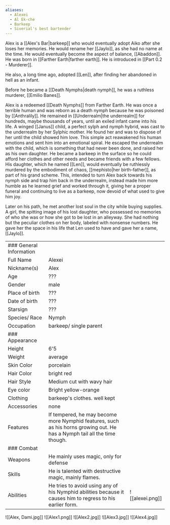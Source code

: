 ```yaml
---
aliases:
  - Alexei
  - Al Ek-che
  - Barkeep
  - Siverial's best bartender
---
```

Alex is a [[Alex's Bar|barkeep]] who would eventually adopt Aiko after she loses her memories. He would rename her [[Jaylo]], as she had no name at the time. He would eventually become the aspect of balance, [[Abaddon]]. He was born in [[Farther Earth|farther earth]]. He is introduced in [[Part 0.2 - Murderer]].

He also, a long time ago, adopted [[Len]], after finding her abandoned in hell as an infant.

Before he became a [[Death Nymphs|death nymph]], he was a ruthless murderer, [[Emilio Banes]].

Alex is a redeemed [[Death Nymphs]] from Farther Earth. He was once a terrible human and was reborn as a death nymph because he was poisoned by [[Anthralily]]. He remained in [[Underrealm|the underrealm]] for hundreds, maybe thousands of years, until an exiled infant came into his life. A winged [[Janus]] child, a perfect sylph and nymph hybrid, was cast to the underrealm by her Sylphic mother. He found her and was to dispose of her until the child showed him love. This simple act reawakened his human emotions and sent him into an emotional spiral. He escaped the underrealm with the child, which is something that had never been done, and raised her as his own daughter. He became a barkeep in the surface so he could afford her clothes and other needs and became friends with a few fellows. His daughter, which he named [[Len]], would eventually be ruthlessly murdered by the embodiment of chaos, [[mephisto|her birth-father]], as part of his grand scheme. This, intended to turn Alex back towards his nymph side and trap him back in the underrealm, instead made him more humble as he learned grief and worked through it, giving her a proper funeral and continuing to live as a barkeep, now devoid of what used to give him joy.

Later on his path, he met another lost soul in the city while buying supplies. A girl, the spitting image of his lost daughter, who possessed no memories of who she was or how she got to be lost in an alleyway. She had nothing but the peculiar clothes on her body, labeled with nonsense numbers. He gave her the space in his life that Len used to have and gave her a name, [[Jaylo]].

|                         |                                                                                                                           |                 |
| ----------------------- | ------------------------------------------------------------------------------------------------------------------------- | --------------- |
| ### General Information |                                                                                                                           |                 |
| Full Name               | Alexei                                                                                                                    |                 |
| Nickname(s)             | Alex                                                                                                                      |                 |
| Age                     | ???                                                                                                                       |                 |
| Gender                  | male                                                                                                                      |                 |
| Place of birth          | ???                                                                                                                       |                 |
| Date of birth           | ???                                                                                                                       |                 |
| Starsign                | ???                                                                                                                       |                 |
| Species/ Race           | Nymph                                                                                                                     |                 |
| Occupation              | barkeep/ single parent                                                                                                    |                 |
| ### Appearance          |                                                                                                                           |                 |
| Height                  | 6'5                                                                                                                       |                 |
| Weight                  | average                                                                                                                   |                 |
| Skin Color              | porcelain                                                                                                                 |                 |
| Hair Color              | bright red                                                                                                                |                 |
| Hair Style              | Medium cut with wavy hair                                                                                                 |                 |
| Eye color               | Bright yellow-orange                                                                                                      |                 |
| Clothing                | barkeep's clothes. well kept                                                                                              |                 |
| Accessories             | none                                                                                                                      |                 |
| Features                | If tempered, he may become more Nymphid features, such as his horns growing out. He has a Nymph tail all the time though. |                 |
| ### Combat              |                                                                                                                           |                 |
| Weapons                 | He mainly uses magic, only for defense                                                                                    |                 |
| Skills                  | He is talented with destructive magic, mainly flames.                                                                     |                 |
| Abilities               | He tries to avoid using any of his Nymphid abilities because it causes him to regress to his earlier form.                | ![[alexei.png]] |
![[Alex, Dami.jpg]]
![[Alex1.png]]
![[Alex2.jpg]]
![[Alex3.jpg]]
![[Alex4.jpg]]